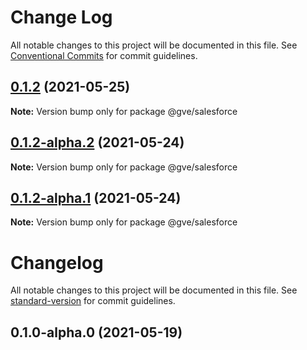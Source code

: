 # Change Log

All notable changes to this project will be documented in this file.
See [Conventional Commits](https://conventionalcommits.org) for commit guidelines.

## [0.1.2](https://www-github.cisco.com/matnorri/essentials/compare/@gve/salesforce@0.1.2-alpha.2...@gve/salesforce@0.1.2) (2021-05-25)

**Note:** Version bump only for package @gve/salesforce





## [0.1.2-alpha.2](https://www-github.cisco.com/matnorri/essentials/compare/@gve/salesforce@0.1.2-alpha.1...@gve/salesforce@0.1.2-alpha.2) (2021-05-24)

**Note:** Version bump only for package @gve/salesforce





## [0.1.2-alpha.1](https://www-github.cisco.com/matnorri/essentials/compare/@gve/salesforce@0.1.2-alpha.0...@gve/salesforce@0.1.2-alpha.1) (2021-05-24)

**Note:** Version bump only for package @gve/salesforce





# Changelog

All notable changes to this project will be documented in this file. See [standard-version](https://github.com/conventional-changelog/standard-version) for commit guidelines.

## 0.1.0-alpha.0 (2021-05-19)
